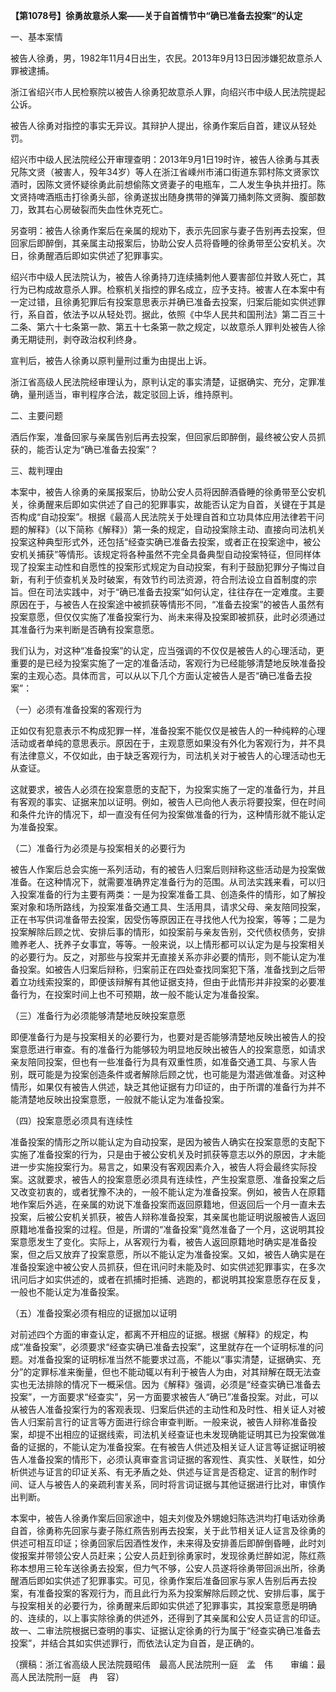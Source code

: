 **【第1078号】徐勇故意杀人案——关于自首情节中“确已准备去投案”的认定**

一、基本案情

被告人徐勇，男，1982年11月4日出生，农民。2013年9月13日因涉嫌犯故意杀人罪被逮捕。

浙江省绍兴市人民检察院以被告人徐勇犯故意杀人罪，向绍兴市中级人民法院提起公诉。

被告人徐勇对指控的事实无异议。其辩护人提出，徐勇作案后自首，建议从轻处罚。

绍兴市中级人民法院经公开审理查明：2013年9月1日19时许，被告人徐勇与其表兄陈文贤（被害人，殁年34岁）等人在浙江省嵊州市浦口街道东郭村陈文贤家饮酒时，因陈文贤怀疑徐勇此前想偷陈文贤妻子的电瓶车，二人发生争执并扭打。陈文贤持啤酒瓶击打徐勇头部，徐勇遂拔出随身携带的弹簧刀捅刺陈文贤胸、腹部数刀，致其右心房破裂而失血性休克死亡。

另查明：被告人徐勇作案后在亲属的规劝下，表示先回家与妻子告别再去投案，但回家后即醉倒，其亲属主动报案后，协助公安人员将昏睡的徐勇带至公安机关。次日，徐勇醒酒后即如实供述了犯罪事实。

绍兴市中级人民法院认为，被告人徐勇持刀连续捅刺他人要害部位并致人死亡，其行为已构成故意杀人罪。检察机关指控的罪名成立，应予支持。被害人在本案中有一定过错，且徐勇犯罪后有投案意思表示并确已准备去投案，归案后能如实供述罪行，系自首，依法予以从轻处罚。据此，依照《中华人民共和国刑法》第二百三十二条、第六十七条第一款、第五十七条第一款之规定，以故意杀人罪判处被告人徐勇无期徒刑，剥夺政治权利终身。

宣判后，被告人徐勇以原判量刑过重为由提出上诉。

浙江省高级人民法院经审理认为，原判认定的事实清楚，证据确实、充分，定罪准确，量刑适当，审判程序合法，裁定驳回上诉，维持原判。

二、主要问题

酒后作案，准备回家与亲属告别后再去投案，但回家后即醉倒，最终被公安人员抓获的，能否认定为“确已准备去投案”？

三、裁判理由

本案中，被告人徐勇的亲属报案后，协助公安人员将因醉酒昏睡的徐勇带至公安机关，徐勇醒来后即如实供述了自己的犯罪事实，故能否认定为自首，关键在于其是否构成“自动投案”。根据《最高人民法院关于处理自首和立功具体应用法律若干问题的解释》（以下简称《解释》）第一条的规定，自动投案除主动、直接向司法机关投案这种典型形式外，还包括“经查实确已准备去投案，或者正在投案途中，被公安机关捕获”等情形。该规定将各种虽然不完全具备典型自动投案特征，但同样体现了投案主动性和自愿性的投案形式规定为自动投案，有利于鼓励犯罪分子悔过自新，有利于侦查机关及时破案，有效节约司法资源，符合刑法设立自首制度的宗旨。但在司法实践中，对于“确已准备去投案”如何认定，往往存在一定难度。主要原因在于，与被告人在投案途中被抓获等情形不同，“准备去投案”的被告人虽然有投案意愿，但仅仅实施了准备投案行为、尚未来得及投案即被抓获，此时必须通过其准备行为来判断是否确有投案意愿。

我们认为，对这种“准备投案”的认定，应当强调的不仅仅是被告人的心理活动，更重要的是已经为投案实施了一定的准备活动，客观行为已经能够清楚地反映准备投案的主观心态。具体而言，可以从以下几个方面认定被告人是否“确已准备去投案”：

（一）必须有准备投案的客观行为

正如仅有犯意表示不构成犯罪一样，准备投案不能仅仅是被告人的一种纯粹的心理活动或者单纯的意思表示。原因在于，主观意愿如果没有外化为客观行为，并不具有法律意义，不仅如此，由于缺乏客观行为，司法机关对于被告人的心理活动也无从查证。

这就要求，被告人必须在投案意愿的支配下，为投案实施了一定的准备行为，并且有客观的事实、证据来加以证明。例如，被告人已向他人表示将要投案，但在时间和条件允许的情况下，却一直没有任何为投案做准备的行为，这种情形就不能认定为准备投案。

（二）准备行为必须是与投案相关的必要行为

被告人作案后总会实施一系列活动，有的被告人归案后则辩称这些活动是为投案做准备。在这种情况下，就需要准确界定准备行为的范围。从司法实践来看，可以归入投案准备的行为主要有两类：一是为投案准备工具、创造条件的情形，如了解投案对象和场所路线，为投案准备交通工具、生活用具，请求父母、亲友陪同投案，正在书写供词准备带去投案，因受伤等原因正在寻找他人代为投案，等等；二是为投案解除后顾之忧、安排后事的情形，如投案前与亲友告别，交代债权债务，安排赡养老人、抚养子女事宜，等等。一般来说，以上情形都可以认定为是与投案相关的必要行为。反之，对那些与投案并无直接关系亦非必要的情形，则不能认定为准备投案。如被告人归案后辩称，归案前正在四处查找同案犯下落，准备找到之后带着立功线索投案的，即便该辩解有其他证据支持，但由于此情形并非投案的必要准备行为，在投案时间上也不可预期，故一般不能认定为准备投案。

（三）准备行为必须能够清楚地反映投案意愿

即便准备行为是与投案相关的必要行为，也要对是否能够清楚地反映出被告人的投案意愿进行审查。有的准备行为能够较为明显地反映出被告人的投案意愿，如请求亲友陪同投案，但也有一些准备行为具有双重性质，如准备交通工具、与家人告别，既可能是为投案创造条件或者解除后顾之忧，也可能是为潜逃做准备。对这种情形，如果仅有被告人供述，缺乏其他证据有力印证的，由于所谓的准备行为并不能清楚地反映出投案意愿，一般就不能认定为准备投案。

（四）投案意愿必须具有连续性

准备投案的情形之所以能认定为自动投案，是因为被告人确实在投案意愿的支配下实施了准备投案的行为，只是由于被公安机关及时抓获等意志以外的原因，才未能进一步实施投案行为。易言之，如果没有客观因素介入，被告人将会最终实际投案。这就要求，被告人的投案意愿必须具有连续性，产生投案意愿、准备投案之后又改变初衷的，或者犹豫不决的，一般不能认定为准备投案。例如，被告人在原籍地作案后外逃，在亲属的劝说下准备投案而返回原籍地，但返回后一个月一直未去投案，后被公安机关抓获，被告人辩称准备投案，其亲属也能证明说服被告人返回原籍地准备投案的过程。但是，所谓的“准备投案”竟然准备了一个月，这说明其投案意愿发生了变化。实际上，从客观行为看，被告人返回原籍地时确实是准备投案，但之后又放弃了投案意愿，所以不能认定为准备投案。又如，被告人确实是在准备投案途中被公安人员抓获，但在讯问时未能及时、如实供述犯罪事实，在多次讯问后才如实供述的，或者在抓捕时拒捕、逃跑的，都说明其投案意愿存在反复，一般也不能认定为准备投案。

（五）准备投案必须有相应的证据加以证明

对前述四个方面的审查认定，都离不开相应的证据。根据《解释》的规定，构成“准备投案”，必须要求“经查实确已准备去投案”，这里就存在一个证明标准的问题。对准备投案的证明标准当然不能要求过高，不能以“事实清楚，证据确实、充分”的定罪标准来衡量，但也不能动辄以有利于被告人为由，对其辩解在既无法查实也无法排除的情况下一概采信。因为《解释》强调，必须是“经查实确已准备去投案”，一方面要求“经查实”，另一方面要求被告人“确已”准备投案。对此，可以从被告人准备投案行为的客观表现、归案后供述的主动性和及时性、相关证人对被告人归案前言行的证言等方面进行综合审查判断。一般来说，被告人辩称准备投案，却提不出相应的证据线索，司法机关经查证也未发现确能证明其已为投案做准备的证据的，不能认定为准备投案。在有被告人供述及相关证人证言等证据证明被告人准备投案的情形下，必须认真审查言词证据的客观性、真实性、关联性，如分析供述与证言的印证关系、有无矛盾之处、供述与证言是否稳定、证言的制作时间、证人与被告人的亲疏利害关系，同时将言词证据与其他证据进行比对，审慎作出判断。

本案中，被告人徐勇作案后回家途中，姐夫刘俊及外甥媳妇陈选洪均打电话劝徐勇自首，徐勇称先回家与妻子陈红燕告别再去投案，关于此节相关证人证言及徐勇的供述可相互印证；徐勇回家后因酒性发作，未来得及安排善后即醉倒昏睡，此时刘俊报案并带领公安人员赶来；公安人员赶到徐勇家时，发现徐勇烂醉如泥，陈红燕称本想用三轮车送徐勇去投案，但力气不够，公安人员遂将徐勇带回派出所，徐勇醒酒后即如实供述了犯罪事实。可见，徐勇作案后准备回家与家人告别后再去投案，有准备投案的客观行为，而且此行为系为投案解除后顾之忧、安排后事，属于与投案相关的必要行为，徐勇醒来后即如实供述了犯罪事实，其投案意愿是明确的、连续的，以上事实除徐勇的供述外，还得到了其亲属和公安人员证言的印证。故一、二审法院根据已查明的事实、证据认定徐勇的行为属于“经查实确已准备去投案”，并结合其如实供述罪行，而依法认定为自首，是正确的。

（撰稿：浙江省高级人民法院聂昭伟　最高人民法院刑一庭　孟　伟　　审编：最高人民法院刑一庭　冉　容）